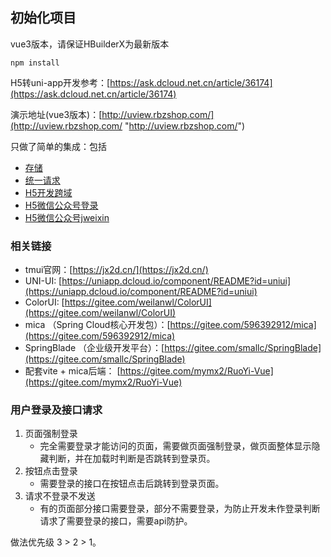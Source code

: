 ## 初始化项目

vue3版本，请保证HBuilderX为最新版本
```
npm install
```

H5转uni-app开发参考：[https://ask.dcloud.net.cn/article/36174](https://ask.dcloud.net.cn/article/36174)

演示地址(vue3版本)：[http://uview.rbzshop.com/](http://uview.rbzshop.com/ "http://uview.rbzshop.com/")

只做了简单的集成：包括
- [存储](https://vueuse.org/useStorage "存储")
- [统一请求](https://www.quanzhan.co/luch-request "统一请求")
- [H5开发跨域](https://juejin.cn/post/6844904063855755271 "H5开发跨域")
- [H5微信公众号登录](https://developers.weixin.qq.com/doc/offiaccount/OA_Web_Apps/Wechat_webpage_authorization.html "H5微信公众号登录")
- [H5微信公众号jweixin](https://ask.dcloud.net.cn/article/35380 "H5微信公众号jweixin")


### 相关链接
- tmui官网：[https://jx2d.cn/](https://jx2d.cn/)
- UNI-UI: [https://uniapp.dcloud.io/component/README?id=uniui](https://uniapp.dcloud.io/component/README?id=uniui)
- ColorUI: [https://gitee.com/weilanwl/ColorUI](https://gitee.com/weilanwl/ColorUI)
- mica （Spring Cloud核心开发包）：[https://gitee.com/596392912/mica](https://gitee.com/596392912/mica)
- SpringBlade （企业级开发平台）：[https://gitee.com/smallc/SpringBlade](https://gitee.com/smallc/SpringBlade)
- 配套vite + mica后端： [https://gitee.com/mymx2/RuoYi-Vue](https://gitee.com/mymx2/RuoYi-Vue)

### 用户登录及接口请求

1. 页面强制登录
   - 完全需要登录才能访问的页面，需要做页面强制登录，做页面整体显示隐藏判断，并在加载时判断是否跳转到登录页。
2. 按钮点击登录
   - 需要登录的接口在按钮点击后跳转到登录页面。
3. 请求不登录不发送
   - 有的页面部分接口需要登录，部分不需要登录，为防止开发未作登录判断请求了需要登录的接口，需要api防护。

做法优先级 3 > 2 > 1。
